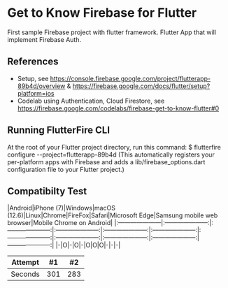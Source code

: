 # Get to Know Firebase for Flutter

First sample Firebase project with flutter framework. Flutter App that will implement Firebase Auth.

## References
* Setup, see https://console.firebase.google.com/project/flutterapp-89b4d/overview & https://firebase.google.com/docs/flutter/setup?platform=ios
* Codelab using Authentication, Cloud Firestore, see https://firebase.google.com/codelabs/firebase-get-to-know-flutter#0


## Running FlutterFire CLI

At the root of your Flutter project directory, run this command:
$ flutterfire configure --project=flutterapp-89b4d
(This automatically registers your per-platform apps with Firebase and adds a lib/firebase_options.dart configuration file to your Flutter project.)

## Compatibilty Test

|Android|iPhone (7)|Windows|macOS (12.6)|Linux|Chrome|FireFox|Safari|Microsoft Edge|Samsung mobile web browser|Mobile Chrome on Android|
|:———————|:———————:|:———————:|:———————:|:———————:|:———————:|:———————:|:———————:|:———————:|:———————:|———————:|
|-|O|-|O|-|O|O|O|-|-|-|

| Attempt | #1    | #2    |
| :---:   | :---: | :---: |
| Seconds | 301   | 283   |
